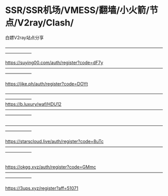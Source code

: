 # SSR/SSR机场/VMESS/翻墙/小火箭/节点/V2ray/Clash/
白嫖V2ray站点分享


—————————————————————————————————————————— 

https://suying00.com/auth/register?code=dF7y
</br>
——————————————————————————————————————————
</br>
</br>
https://jike.ph/auth/register?code=DOYt
                                        
—————————————————————————————————————————— </br>
https://b.luxury/waf/HDU12
</br> 
—————————————————————————————————————————— 
</br> 
</br>
—————————————————————————————————————————— 
</br>
</br>
https://starscloud.live/auth/register?code=8uTc
</br>
—————————————————————————————————————————— 
</br>

</br>https://okgg.xyz/auth/register?code=GMmc
</br>
—————————————————————————————————————————— 
</br>
</br>
https://3ups.xyz/register?aff=51071
</br>


